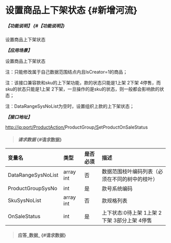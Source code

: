 # 设置商品上下架状态 {#新增河流}

##### _【功能说明】_ {#【功能说明】}

设置商品上下架状态

_**【应用场景】**_

设置商品上下架状态

注：只能修改属于自己数据范围结点内且IsCreator=1的商品；

注：该接口兼容款和sku的上下架功能，款的状态只能是1上架 2下架 4停售，而sku的状态只能是1上架 2下架，一旦操作的是sku的状态，则一般都会影响款的状态；

注：DataRangeSysNoList为空时，设置组织上款的上下架状态；

_**【接口地址】**_

[http://ip:port/ProductAction/](http://ip:port/HMAction/River/AddRiver)ProductGroup[/S](http://ip:port/HMAction/River/AddRiver)etProductOnSaleStatus

> #### _请求数据_ {#请求数据}

| 变量名 | 类型 | 是否必须 | 描述 |
| :--- | :--- | :--- | :--- |
| DataRangeSysNoList | array int | 否 | 数据范围枝叶编码列表（必须在不同的树中的枝叶） |
| ProductGroupSysNo | int | 是 | 款号系统编码 |
| SkuSysNoList | array int | 否 | 款规格列表 |
| OnSaleStatus | int | 是 | 上下状态:0待上架 1上架 2下架 3部分上架 4停售 |

> #### 应答_数据_ {#请求数据}



